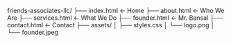 friends-associates-llc/
├── index.html               ← Home
├── about.html               ← Who We Are
├── services.html            ← What We Do
├── founder.html             ← Mr. Bansal
├── contact.html             ← Contact
├── assets/
│   ├── styles.css
│   └── logo.png
│   └── founder.jpeg
